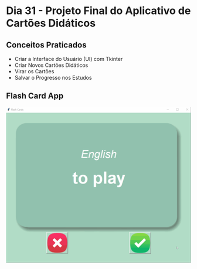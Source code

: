 # Dia 31 - Projeto Final do Aplicativo de Cartões Didáticos

## Conceitos Praticados

* Criar a Interface do Usuário (UI) com Tkinter
* Criar Novos Cartões Didáticos
* Virar os Cartões
* Salvar o Progresso nos Estudos

## Flash Card App


![day31](https://github.com/EmersonPenelli/100-days-of-code-with-python/blob/main/gifs/Flashcard.gif)

